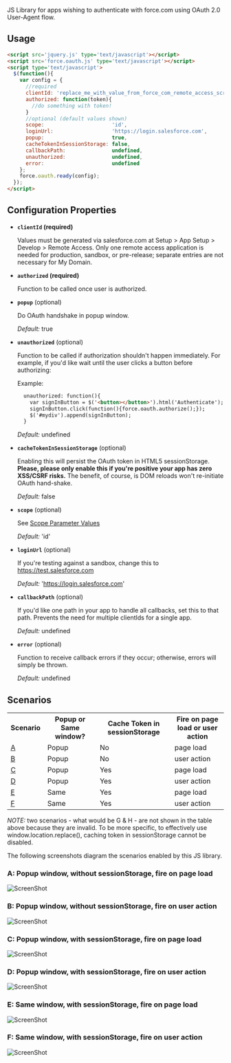 JS Library for apps wishing to authenticate with force.com using OAuth 2.0 User-Agent flow.

## Usage

```html
<script src='jquery.js' type='text/javascript'></script>
<script src='force.oauth.js' type='text/javascript'></script>
<script type='text/javascript'>
  $(function(){
    var config = {
      //required
      clientId: 'replace_me_with_value_from_force_com_remote_access_screen',
      authorized: function(token){
        //do something with token!
      }
      //optional (default values shown)
      scope:                      'id',
      loginUrl:                   'https://login.salesforce.com',
      popup:                      true,
      cacheTokenInSessionStorage: false,
      callbackPath:               undefined,
      unauthorized:               undefined,
      error:                      undefined
    };
    force.oauth.ready(config); 
  });
</script>
```

## Configuration Properties

* **`clientId` (required)**

  Values must be generated via salesforce.com at Setup > App Setup > Develop > Remote Access. Only one remote access application is needed for production, sandbox, or pre-release; separate entries are not necessary for My Domain.

* **`authorized` (required)**

  Function to be called once user is authorized.

* **`popup`**  (optional)

  Do OAuth handshake in popup window.

  *Default:* true

* **`unauthorized`**  (optional)

  Function to be called if authorization shouldn't happen immediately.  For example, if you'd like wait until the user clicks a button before authorizing:

  Example:
  ```html
    unauthorized: function(){
      var signInButton = $('<button></button>').html('Authenticate');
      signInButton.click(function(){force.oauth.authorize();});
      $('#mydiv').append(signInButton);
    }
  ```

  *Default:* undefined

* **`cacheTokenInSessionStorage`**  (optional)

  Enabling this will persist the OAuth token in HTML5 sessionStorage.  **Please, please only enable this if you're positive your app has zero XSS/CSRF risks.**  The benefit, of course, is DOM reloads won't re-initiate OAuth hand-shake.

  *Default:* false

* **`scope`**  (optional)

  See [Scope Parameter Values](https://login.salesforce.com/help/doc/en/remoteaccess_oauth_scopes.htm)

  *Default:* 'id'
  
* **`loginUrl`**  (optional)

  If you're testing against a sandbox, change this to https://test.salesforce.com

  *Default:* 'https://login.salesforce.com'

* **`callbackPath`**  (optional)

  If you'd like one path in your app to handle all callbacks, set this to that path.  Prevents the need for multiple clientIds for a single app.

  *Default:* undefined

* **`error`**  (optional)

  Function to receive callback errors if they occur; otherwise, errors will simply be thrown.

  *Default:* undefined


## Scenarios

<table>
  <tr>
    <th>Scenario</th>
    <th>Popup or Same window?</th>
    <th>Cache Token in sessionStorage</th>
    <th>Fire on page load or user action</th>
  </tr>
  <tr>
    <td><a href="#a-popup-window-without-sessionstorage-fire-on-page-load">A</a></td>
    <td>Popup</td>
    <td>No</td>
    <td>page load</td>
  </tr>
  <tr>
    <td><a href="#b-popup-window-without-sessionstorage-fire-on-user-action">B</a></td>
    <td>Popup</td>
    <td>No</td>
    <td>user action</td>
  </tr>
  <tr>
    <td><a href="#c-popup-window-with-sessionstorage-fire-on-page-load">C</a></td>
    <td>Popup</td>
    <td>Yes</td>
    <td>page load</td>
  </tr>
  <tr>
    <td><a href="#d-popup-window-with-sessionstorage-fire-on-user-action">D</a></td>
    <td>Popup</td>
    <td>Yes</td>
    <td>user action</td>
  </tr>
  <tr>
    <td><a href="#e-same-window-with-sessionstorage-fire-on-page-load">E</a></td>
    <td>Same</td>
    <td>Yes</td>
    <td>page load</td>
  </tr>
  <tr>
    <td><a href="#f-same-window-with-sessionstorage-fire-on-user-action">F</a></td>
    <td>Same</td>
    <td>Yes</td>
    <td>user action</td>
  </tr>
</table>

*NOTE:* two scenarios - what would be G & H - are not shown in the table above because they are invalid.  To be more specific, to effectively use window.location.replace(), caching token in sessionStorage cannot be disabled.

The following screenshots diagram the scenarios enabled by this JS library.

### A: Popup window, without sessionStorage, fire on page load
![ScreenShot](https://raw.github.com/richardvanhook/force.oauth.js/master/scenarios/a.png)

### B: Popup window, without sessionStorage, fire on user action
![ScreenShot](https://raw.github.com/richardvanhook/force.oauth.js/master/scenarios/b.png)

### C: Popup window, with sessionStorage, fire on page load
![ScreenShot](https://raw.github.com/richardvanhook/force.oauth.js/master/scenarios/c.png)

### D: Popup window, with sessionStorage, fire on user action
![ScreenShot](https://raw.github.com/richardvanhook/force.oauth.js/master/scenarios/d.png)

### E: Same window, with sessionStorage, fire on page load
![ScreenShot](https://raw.github.com/richardvanhook/force.oauth.js/master/scenarios/e.png)

### F: Same window, with sessionStorage, fire on user action
![ScreenShot](https://raw.github.com/richardvanhook/force.oauth.js/master/scenarios/f.png)


